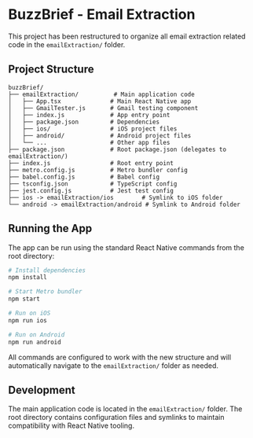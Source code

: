 # BuzzBrief - Email Extraction

This project has been restructured to organize all email extraction related code in the `emailExtraction/` folder.

## Project Structure

```
buzzBrief/
├── emailExtraction/          # Main application code
│   ├── App.tsx              # Main React Native app
│   ├── GmailTester.js       # Gmail testing component
│   ├── index.js             # App entry point
│   ├── package.json         # Dependencies
│   ├── ios/                 # iOS project files
│   ├── android/             # Android project files
│   └── ...                  # Other app files
├── package.json             # Root package.json (delegates to emailExtraction/)
├── index.js                 # Root entry point
├── metro.config.js          # Metro bundler config
├── babel.config.js          # Babel config
├── tsconfig.json            # TypeScript config
├── jest.config.js           # Jest test config
├── ios -> emailExtraction/ios        # Symlink to iOS folder
└── android -> emailExtraction/android # Symlink to Android folder
```

## Running the App

The app can be run using the standard React Native commands from the root directory:

```bash
# Install dependencies
npm install

# Start Metro bundler
npm start

# Run on iOS
npm run ios

# Run on Android
npm run android
```

All commands are configured to work with the new structure and will automatically navigate to the `emailExtraction/` folder as needed.

## Development

The main application code is located in the `emailExtraction/` folder. The root directory contains configuration files and symlinks to maintain compatibility with React Native tooling.
